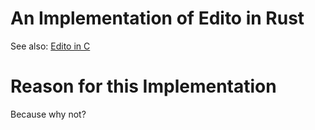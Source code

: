# An Implementation of Edito in Rust

See also: [Edito in C](https://github.com/Bao-Trinh-Quoc/cs50-final-project)

# Reason for this Implementation
Because why not?